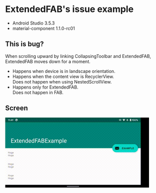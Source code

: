 # ExtendedFAB's issue example

- Android Studio 3.5.3
- material-component 1.1.0-rc01


## This is bug?

When scrolling upward by linking CollapsingToolbar and ExtendedFAB, ExtendedFAB moves down for a moment.  


- Happens when device is in landscape orientation.  
- Happens when the content view is RecyclerView.  
Does not happen when using NestedScrollView.
- Happens only for ExtendedFAB.  
Does not happen in FAB.

## Screen

<img src="/screenshot/movie.gif" >
